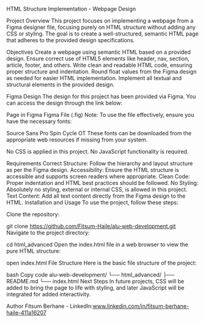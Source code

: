 HTML Structure Implementation - Webpage Design

Project Overview
This project focuses on implementing a webpage from a Figma designer file, focusing purely on HTML structure without adding any CSS or styling. The goal is to create a well-structured, semantic HTML page that adheres to the provided design specifications.


Objectives
Create a webpage using semantic HTML based on a provided design.
Ensure correct use of HTML5 elements like header, nav, section, article, footer, and others.
Write clean and readable HTML code, ensuring proper structure and indentation.
Round float values from the Figma design as needed for easier HTML implementation.
Implement all textual and structural elements in the provided design.

Figma Design
The design for this project has been provided via Figma. You can access the design through the link below:

Page in Figma
Figma File (.fig)
Note: To use the file effectively, ensure you have the necessary fonts:

Source Sans Pro
Spin Cycle OT
These fonts can be downloaded from the appropriate web resources if missing from your system.


No CSS is applied in this project.
No JavaScript functionality is required.

Requirements
Correct Structure: Follow the hierarchy and layout structure as per the Figma design.
Accessibility: Ensure the HTML structure is accessible and supports screen readers where appropriate.
Clean Code: Proper indentation and HTML best practices should be followed.
No Styling: Absolutely no styling, external or internal CSS, is allowed in this project.
Text Content: Add all text content directly from the Figma design to the HTML.
Installation and Usage
To use the project, follow these steps:

Clone the repository:

git clone https://github.com/Fitsum-Haile/alu-web-development.git
Navigate to the project directory:

cd html_advanced
Open the index.html file in a web browser to view the pure HTML structure:

open index.html
File Structure
Here is the basic file structure of the project:

bash
Copy code
alu-web-development/
└── html_advanced/
    ├── README.md
    └── index.html
Next Steps
In future projects, CSS will be added to bring the page to life with styling, and later JavaScript will be integrated for added interactivity.

Author
Fitsum Berhane - LinkedIn:www.linkedin.com/in/fitsum-berhane-haile-411a16207

